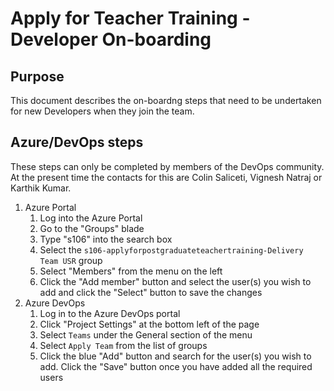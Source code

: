 # Apply for Teacher Training - Developer On-boarding

## Purpose

This document describes the on-boardng steps that need to be undertaken for new Developers when they join the team. 

## Azure/DevOps steps

These steps can only be completed by members of the DevOps community. At the present time the contacts for this are Colin Saliceti, Vignesh Natraj or Karthik Kumar.

1. Azure Portal
   1. Log into the Azure Portal
   1. Go to the "Groups" blade
   1. Type "s106" into the search box
   1. Select the `s106-applyforpostgraduateteachertraining-Delivery Team USR` group
   1. Select "Members" from the menu on the left
   1. Click the "Add member" button and select the user(s) you wish to add and click the "Select" button to save the changes
1. Azure DevOps
   1. Log in to the Azure DevOps portal
   1. Click "Project Settings" at the bottom left of the page
   1. Select `Teams` under the General section of the menu
   1. Select `Apply Team` from the list of groups
   1. Click the blue "Add" button and search for the user(s) you wish to add. Click the "Save" button once you have added all the required users
